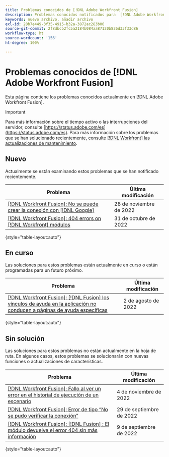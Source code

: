 ```yaml
---
title: Problemas conocidos de [!DNL Adobe Workfront Fusion]
description: Problemas conocidos notificados para  [!DNL Adobe Workfront Fusion]
keywords: nuevo archivo, añadir archivo
exl-id: 28b7e449-3f35-4915-b32a-3872ac283b06
source-git-commit: 2f8dbcb2fc5a2184b084aa87120b826d33f33d86
workflow-type: ht
source-wordcount: '156'
ht-degree: 100%

---
```


# Problemas conocidos de [!DNL Adobe Workfront Fusion]

Esta página contiene los problemas conocidos actualmente en [!DNL Adobe Workfront Fusion].

>[!IMPORTANT]
>
>Para más información sobre el tiempo activo o las interrupciones del servidor, consulte [https://status.adobe.com/es](https://status.adobe.com/es). Para más información sobre los problemas que se han solucionado recientemente, consulte [[!DNL Workfront] las actualizaciones de mantenimiento](../maintenance/current-updates.md).

## Nuevo

Actualmente se están examinando estos problemas que se han notificado recientemente.

| **Problema** | **Última modificación** |
| -----------------------------------------------------------------| ----------------- |
| [[!DNL Workfront Fusion]: No se puede crear la conexión con  [!DNL Google]](known-issues-workfront-fusion/fusion-google-connection-fails.md) | 28 de noviembre de 2022 |
| [[!DNL Workfront Fusion]: 404 errors on [!DNL Workfront] módulos](known-issues-workfront-fusion/fusion-404-error-in-wf-module.md) | 31 de octubre de 2022 |

{style=&quot;table-layout:auto&quot;}


## En curso

Las soluciones para estos problemas están actualmente en curso o están programadas para un futuro próximo.

| **Problema** | **Última modificación** |
| -----------------------------------------------------------------| ----------------- |
| [[!DNL Workfront Fusion]: [!DNL Fusion]  los vínculos de ayuda en la aplicación no conducen a páginas de ayuda específicas](known-issues-workfront-fusion/help-links-in-modules-not-working.md) | 2 de agosto de 2022 |

{style=&quot;table-layout:auto&quot;}

## Sin solución

Las soluciones para estos problemas no están actualmente en la hoja de ruta. En algunos casos, estos problemas se solucionarán con nuevas funciones o actualizaciones de características.

| **Problema** | **Última modificación** |
| -----------------------------------------------------------------| ----------------- |
| [[!DNL Workfront Fusion]: Fallo al ver un error en el historial de ejecución de un escenario](known-issues-workfront-fusion/fusion-enoent-error-when-viewing-error.md) | 4 de noviembre de 2022 |
| [[!DNL Workfront Fusion]: Error de tipo “No se pudo verificar la conexión”](known-issues-workfront-fusion/fusion-401-error-must-reauthenicate-connection.md) | 29 de septiembre de 2022 |
| [[!DNL Workfront Fusion]: [!DNL Fusion] : El módulo devuelve el error 404 sin más información](known-issues-workfront-fusion/fusion-404-error-no-description.md) | 9 de septiembre de 2022 |

{style=&quot;table-layout:auto&quot;}
